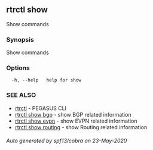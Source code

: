 ## rtrctl show

Show commands

### Synopsis


Show commands

### Options

```
  -h, --help   help for show
```

### SEE ALSO
* [rtrctl](rtrctl.md)	 - PEGASUS CLI
* [rtrctl show bgp](rtrctl_show_bgp.md)	 - show BGP related information
* [rtrctl show evpn](rtrctl_show_evpn.md)	 - show EVPN related information
* [rtrctl show routing](rtrctl_show_routing.md)	 - show Routing related information

###### Auto generated by spf13/cobra on 23-May-2020
